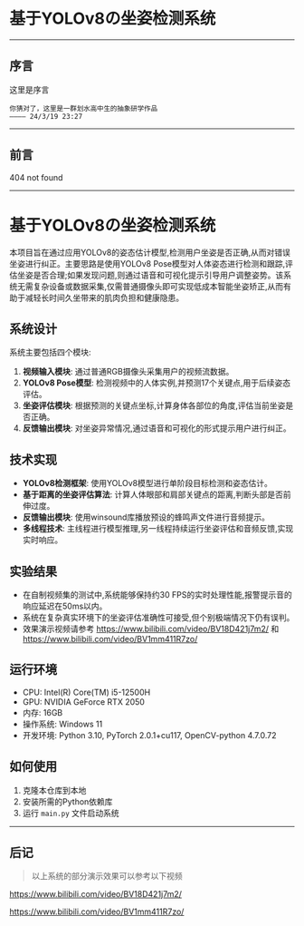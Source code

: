 # 基于YOLOv8の坐姿检测系统

---

## 序言

这里是序言

```
你猜对了，这里是一群划水高中生的抽象研学作品
———— 24/3/19 23:27
```
---

## 前言

404 not found

---

# 基于YOLOv8の坐姿检测系统

本项目旨在通过应用YOLOv8的姿态估计模型,检测用户坐姿是否正确,从而对错误坐姿进行纠正。主要思路是使用YOLOv8 Pose模型对人体姿态进行检测和跟踪,评估坐姿是否合理;如果发现问题,则通过语音和可视化提示引导用户调整姿势。该系统无需复杂设备或数据采集,仅需普通摄像头即可实现低成本智能坐姿矫正,从而有助于减轻长时间久坐带来的肌肉负担和健康隐患。

## 系统设计

系统主要包括四个模块:

1. **视频输入模块**: 通过普通RGB摄像头采集用户的视频流数据。
2. **YOLOv8 Pose模型**: 检测视频中的人体实例,并预测17个关键点,用于后续姿态评估。
3. **坐姿评估模块**: 根据预测的关键点坐标,计算身体各部位的角度,评估当前坐姿是否正确。
4. **反馈输出模块**: 对坐姿异常情况,通过语音和可视化的形式提示用户进行纠正。

## 技术实现

- **YOLOv8检测框架**: 使用YOLOv8模型进行单阶段目标检测和姿态估计。
- **基于距离的坐姿评估算法**: 计算人体眼部和肩部关键点的距离,判断头部是否前伸过度。
- **反馈输出模块**: 使用winsound库播放预设的蜂鸣声文件进行音频提示。
- **多线程技术**: 主线程进行模型推理,另一线程持续运行坐姿评估和音频反馈,实现实时响应。

## 实验结果

- 在自制视频集的测试中,系统能够保持约30 FPS的实时处理性能,报警提示音的响应延迟在50ms以内。
- 系统在复杂真实环境下的坐姿评估准确性可接受,但个别极端情况下仍有误判。
- 效果演示视频请参考 https://www.bilibili.com/video/BV18D421j7m2/ 和 https://www.bilibili.com/video/BV1mm411R7zo/

## 运行环境

- CPU: Intel(R) Core(TM) i5-12500H
- GPU: NVIDIA GeForce RTX 2050
- 内存: 16GB
- 操作系统: Windows 11
- 开发环境: Python 3.10, PyTorch 2.0.1+cu117, OpenCV-python 4.7.0.72

## 如何使用

1. 克隆本仓库到本地
2. 安装所需的Python依赖库
3. 运行 `main.py` 文件启动系统

---

## 后记

> 以上系统的部分演示效果可以参考以下视频

https://www.bilibili.com/video/BV18D421j7m2/

https://www.bilibili.com/video/BV1mm411R7zo/
